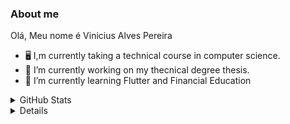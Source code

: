 ### About me    
Olá,
Meu nome é Vinicius Alves Pereira

- 🖥️ I,m currently taking a technical course in computer science.
- 🔭 I’m currently working on my thecnical degree thesis.
- 🌱 I’m currently learning Flutter and Financial Education

<details>
  
<summary>GitHub Stats</summary>
  </br>
<p>
  <a href="#"><img src="https://github-readme-stats.vercel.app/api/top-langs/?username=tinicius&layout=compact&theme=dark" width="400"></a>
  <a href="#"><img src="https://github-readme-stats.vercel.app/api?username=tinicius&show_icons=true&count_private=true&theme=dark" width="481.5" align="top"></a>
</p>

</details>

<details>
  



